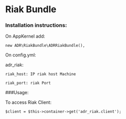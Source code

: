 # Riak Bundle

### Installation instructions:

On AppKernel add:

    new ADR\RiakBundle\ADRRiakBundle(),

On config.yml:

adr_riak:

    riak_host: IP riak host Machine

    riak_port: riak Port

###Usage:

To access Riak Client:

    $client = $this->container->get('adr_riak.client');